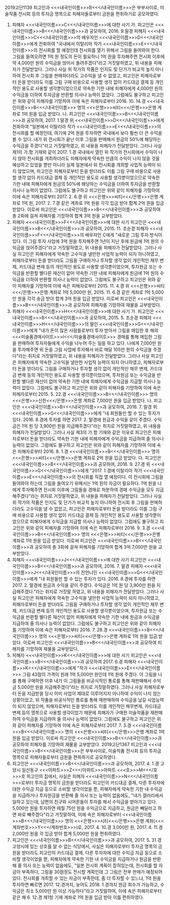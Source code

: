 2019고단1139
피고인과 <<<내국인이름>>>B<<</내국인이름>>>은 부부사이로, 미술작품 전시회 등의 투자금 명목으로 피해자들로부터 금원을 편취하기로 공모하였다.
1. 피해자 <<<내국인이름>>>C<<</내국인이름>>>에 대한 사기
가. 피고인은 <<<내국인이름>>>B<<</내국인이름>>>과 공모하여, 2016. 9.말경 피해자 <<<내국인이름>>>C<<</내국인이름>>>의 배우자인 <<<내국인이름>>>D<<</내국인이름>>>에게 전화하여 "국내에서 이탈리아 작가 <<<내국인이름>>>E<<</내국인이름>>>의 전시회를 할 예정인데 전시회를 열기 위해서 그림을 들여와야 한다. 그림을 들여오려면 1억 원 정도의 돈이 필요하니 1억 원을 투자해주면 전시회 이후에 약 4,000만 원의 수익금을 얹어서 돌려주겠다"라고 거짓말하였고, 위 내용을 피해자가 전달받았다.
그러나 사실 위 작가의 작품은 인지도 및 단가가 비교적 높지 아니하여 전시회 후 그림을 판매하더라도 고수익을 낼 수 없었고, 피고인은 피해자로부터 돈을 받더라도 이를 그림 구매 비용으로 사용할 생각 없이 카드대금 결제 등 개인적인 용도로 사용할 생각뿐이었으므로 약속한 기한 내에 피해자에게 4,000만 원의 수익금을 더하여 투자금을 반환할 의사나 능력이 없었다.
그럼에도 불구하고 피고인은 위와 같이 피해자를 기망하여 이에 속은 피해자로부터 2016. 10. 14.경 <<<내국인이름>>>B<<</내국인이름>>> 명의 <<<은행>>>씨티<<</은행>>>은행 계좌로 1억 원을 입금 받았다.
나. 피고인은 <<<내국인이름>>>B<<</내국인이름>>>과 공모하여, 2017. 1.말경 위 <<<내국인이름>>>D<<</내국인이름>>>에게 전화하여 "일본에서 이탈리아 작가 <<<내국인이름>>>E<<</내국인이름>>>의 전시회를 할 예정인데, 여기에 2억 원을 투자하면 국내에서 보다 훨씬 더 큰 수익을 볼 수 있다. 내가 위 전시회가 끝난 이후 그림을 판매해서 원금의 50%에 해당하는 수익금을 주겠다"라고 거짓말하였고, 위 내용을 피해자가 전달받았다.
그러나 사실 제1의 가.항 기재와 같이 2017. 1.경 국내에서 열린 위 작가의 전시회에서 수익이 나지 않아 전시회를 개최하더라도 피해자에게 약속한 만큼의 수익이 나지 않을 것을 예상하고 있었을 뿐만 아니라 실제 일본에서 위 전시회를 개최할 사업적 능력이 되지 않았으며, 피고인은 피해자로부터 돈을 받더라도 이를 그림 구매 비용으로 사용할 생각 없이 카드대금 결제 등 개인적인 용도로 사용할 생각뿐이었으므로 약속한 기한 내에 피해자에게 원금의 50%에 해당하는 수익금을 더하여 투자금을 반환할 의사나 능력이 없었다.
그럼에도 불구하고 피고인은 위와 같이 피해자를 기망하여 이에 속은 피해자로부터 2017. 2. 6.경 위 <<<은행>>>씨티<<</은행>>>은행 계좌로 1억 원, 2017. 2. 7.경 같은 계좌로 1억 원을 각각 입금 받아 합계 2억 원을 입금 받았다.
이로써 피고인은 <<<내국인이름>>>B<<</내국인이름>>>과 공모하여 총 2회에 걸쳐 피해자를 기망하여 합계 3억 원을 교부받았다.
2. 피해자 <<<내국인이름>>>F<<</내국인이름>>>에 대한 사기
피고인은 <<<내국인이름>>>B<<</내국인이름>>>과 공모하여, 2015. 11. 초순경 피해자 <<<내국인이름>>>F<<</내국인이름>>>의 배우자인 C에게 "새로운 그림 투자 방식이 있다. 이 그림 투자 사업에 3억 원을 투자해주면 1년이 지난 후에 원금에 1억 원의 수익금을 얹어주겠다"라고 거짓말하였고, 위 내용을 피해자가 전달받았다.
그러나 사실 피고인은 피해자에게 약속한 고수익을 낼만한 사업적 능력이 되지 아니하였고, 피해자로부터 돈을 받더라도 그림을 구매하거나 투자할 생각 없이 개인적인 채무 변제, 카드대금 변제 등의 개인적인 용도로 사용할 생각뿐이었으며, 투자원금 또는 수익금을 반환할 별다른 재산이 없어 약속한 기한 내에 피해자에게 원금에 1억 원의 수익금을 더하여 반환할 의사나 능력이 없었다.
그럼에도 불구하고 피고인은 위와 같이 피해자를 기망하여 이에 속은 피해자로부터 2015. 11. 4.경 위 <<<은행>>>씨티<<</은행>>>은행 계좌로 1억 5,000만 원, 2015. 11. 6.경 같은 계좌로 1억 5,000만 원을 각각 송금 받아 합계 3억 원을 입금 받았다.
이로써 피고인은 <<<내국인이름>>>B<<</내국인이름>>>과 공모하여 피해자를 기망하여 재물을 교부받았다.
3. 피해자 <<<내국인이름>>>H<<</내국인이름>>>에 대한 사기
가. 피고인은 <<<내국인이름>>>B<<</내국인이름>>>과 공모하여, 2015. 5. 초순경 피해자 <<<내국인이름>>>H<<</내국인이름>>>의 딸인 <<<내국인이름>>>G<<</내국인이름>>>에게 "내가 돈이 많은 사람들로부터 투자 받아서 그림을 매입한 후 해외 <<<미술품경매사이트>>>I<<</미술품경매사이트>>> 경매를 통해 매입한 그림을 판매하여 투자자들에게 수익을 나누어 주는 일을 하고 있다. 나에게 7,000만 원을 투자해주면 위 돈을 그림 사업에 투자해서 바로 매달 105만 원의 수익금을 주겠다"라는 취지로 거짓말하였고, 위 내용을 피해자가 전달받았다.
그러나 사실 피고인은 피해자에게 약속한 고수익을 낼만한 사업적 능력이 되지 아니하였고, 피해자로부터 돈을 받더라도 그림을 구매하거나 투자할 생각 없이 개인적인 채무 변제, 카드대금 변제 등의 개인적인 용도로 사용할 생각뿐이었으며, 투자원금 또는 수익금을 반환할 별다른 재산이 없어 약속한 기한 내에 피해자에게 수익금을 지급할 의사나 능력이 없었다.
그럼에도 불구하고 피고인은 위와 같이 피해자를 기망하여 이에 속은 피해자로부터 2015. 5. 22.경 <<<내국인이름>>>B<<</내국인이름>>> 명의 <<<은행>>>신한<<</은행>>>은행 계좌로 7,000만 원을 입금 받았다.
나. 피고인은 <<<내국인이름>>>B<<</내국인이름>>>과 공모하여, 2016. 7. 말경 위 <<<내국인이름>>>G<<</내국인이름>>>에게 "내 회원들만 할 수 있는 투자가 있다. 2016. 8.경에 투자를 하면 2017. 2. 말경에 원금과 수익을 같이 주겠다. 수익금은 1억 원 당 3,900만 원을 지급해주겠다"라는 취지로 거짓말하였고, 위 내용을 피해자가 전달받았다.
그러나 사실 제3의 가.항 기재와 같은 이유로 피고인은 피해자로부터 돈을 받더라도 약속한 기한 내에 피해자에게 수익금을 지급하여 줄 의사나 능력이 없었다.
그럼에도 불구하고 피고인은 위와 같이 피해자를 기망하여 이에 속은 피해자로부터 2016. 8. 1.경 <<<내국인이름>>>B<<</내국인이름>>> 명의 <<<은행>>>씨티<<</은행>>>은행 계좌로 2억 원을 입금 받았다.
다. 피고인은 <<<내국인이름>>>B<<</내국인이름>>>과 공모하여, 2016. 9. 27.경 위 <<<내국인이름>>>G<<</내국인이름>>>에게 "2017. 1.경에 이탈리아 작가 <<<내국인이름>>>E<<</내국인이름>>>의 전시회를 직접 열 예정이다. 이 전시회에 그림을 들여와야 하는데 그림을 들여오기 위해서는 1억 원의 자금이 필요하다. 1억 원을 나에게 투자해주면 전시회 이후에 그림들을 경매로 처분하여 경매 수익금을 모두 지급해주겠다"라는 취지로 거짓말하였고, 위 내용을 피해자가 전달받았다.
그러나 사실 위 작가의 작품은 인지도 및 단가가 비교적 높지 아니하여 전시회 후 그림을 판매하더라도 고수익을 낼 수 없었고, 피고인은 피해자로부터 돈을 받더라도 이를 그림 구매 비용으로 사용할 생각 없이 카드대금 결제 등 개인적인 용도로 사용할 생각뿐이었으므로 피해자에게 수익금을 지급할 의사나 능력이 없었다.
그럼에도 불구하고 피고인은 위와 같이 피해자를 기망하여 이에 속은 피해자로부터 2016. 9. 3.경 <<<내국인이름>>>B<<</내국인이름>>> 명의 <<<은행>>>씨티<<</은행>>>은행 계좌로 1억 원을 입금 받았다.
이로써 피고인은 <<<내국인이름>>>B<<</내국인이름>>>과 공모하여 총 3회에 걸쳐 피해자를 기망하여 합계 3억 7,000만 원을 교부받았다.
4. 피해자 <<<내국인이름>>>J<<</내국인이름>>>에 대한 사기
피고인은 <<<내국인이름>>>B<<</내국인이름>>>과 공모하여, 2016. 7. 말경 피해자 <<<내국인이름>>>J<<</내국인이름>>>의 친언니인 <<<내국인이름>>>G<<</내국인이름>>>에게 "내 회원들만 할 수 있는 투자가 있다. 2016. 8.경에 투자를 하면 2017. 2. 말경에 원금과 수익을 같이 주겠다. 수익금은 1억 원 당 3,900만 원을 지급해주겠다."라는 취지로 거짓말 하였고, 위 내용을 피해자가 전달받았다.
그러나 사실 피고인은 피해자에게 약속한 고수익을 낼만한 사업적 능력이 되지 아니하였고, 피해자로부터 돈을 받더라도 그림을 구매하거나 투자할 생각 없이 개인적인 채무 변제, 카드대금 변제 등의 개인적인 용도로 사용할 생각뿐이었으며, 투자원금 또는 수익금을 반환할 별다른 재산이 없어 피해자에게 약속한 기한 내에 원금과 수익금을 지급하여 줄 의사나 능력이 없었다.
그럼에도 불구하고 피고인은 위와 같이 피해자를 기망하여 이에 속은 피해자로부터 2016. 7. 28.경 <<<내국인이름>>>B<<</내국인이름>>> 명의 <<<은행>>>씨티<<</은행>>>은행 계좌로 1억 원을 입금 받았다.
이로써 피고인은 <<<내국인이름>>>B<<</내국인이름>>>과 공모하여 피해자를 기망하여 재물을 교부받았다.
5. 피해자 <<<내국인이름>>>K<<</내국인이름>>>에 대한 사기
피고인은 <<<내국인이름>>>B<<</내국인이름>>>과 공모하여 2017. 6.경 피해자 <<<내국인이름>>>K<<</내국인이름>>>에게 "작가 <<<내국인이름>>>E<<</내국인이름>>> 그림 43점의 가격이 원래 1억 5,000만 원인데 1억 원에 주겠다. 이 그림을 나를 통해 구매하면 이후 내가 이 그림들을 비공식적인 통로를 통해 재판매해서 수익금 5,000만 원을 지급해주겠다"라는 취지로 거짓말하였다.
그러나 사실 피해자로부터 돈을 지급받을 당시 이미 사업이 제대로 이루어지지 아니하여 수익이 나지 않는 상황이었고, 위 작품을 비공식적인 통로를 통해 재판매하여 수익금을 남길 사업능력이 되지 않았으며, 피해자로부터 돈을 받더라도 이를 개인적인 채무변제, 카드대금 변제 등의 명목으로 사용할 생각이었기 때문에 피해자가 구매한 미술작품을 재판매하여 수익금을 지급하여 줄 의사나 능력이 없었다.
그럼에도 불구하고 피고인은 위와 같이 피해자를 기망하여 이에 속은 피해자로부터 2017. 7. 3.경 <<<내국인이름>>>B<<</내국인이름>>> 명의 <<<은행>>>씨티<<</은행>>>은행 계좌로 1억 원을 입금 받았다.
이로써 피고인은 <<<내국인이름>>>B<<</내국인이름>>>과 공모하여 피해자를 기망하여 재물을 교부받았다.
2019고단1367
피고인과 <<<내국인이름>>>B<<</내국인이름>>>은 부부사이로, 미술작품 전시회 등의 투자금 명목으로 피해자들로부터 금원을 편취하기로 공모하였다.
1. 피고인은 <<<내국인이름>>>B<<</내국인이름>>>과 공모하여, 2017. 4. 1.경 고양시 일산동구 <<<아파트>>>Z<<</아파트>>>아파트 <<<호>>>M<<</호>>>호 피고인의 집에서, 사실은 피해자 <<<내국인이름>>>N<<</내국인이름>>>로부터 투자금 명목의 금원을 받더라도 피고인의 카드대금 결제, 다른 투자자에 대한 수익금 지급 등으로 소비할 생각이었을 뿐, 피해자에게 약속한 기한 내 수익금을 지급하거나 투자원금을 반환해 줄 의사 또는 능력이 없음에도, "내가 갤러리에서 일하고 있는데, 남편의 친구와 시어른들이 투자를 해서 수익금을 받아가고 있다. 5,000만 원을 투자하면 매월 75만 원을 수익금으로 지급하고, 원금은 빼달라고 하면 바로 빼주겠다"라고 거짓말하여, 이에 속은 피해자로부터 <<<내국인이름>>>B<<</내국인이름>>> 명의 <<<은행>>>시티<<</은행>>>은행 계좌(<<<계좌번호>>>Y<<</계좌번호>>>)로, 2017. 4. 10.경 3,000만 원, 2017. 4. 11.경 2,000만 원을 각 입금 받아 합계 5,000만 원을 편취하였다.
2. 피고인은 <<<내국인이름>>>B<<</내국인이름>>>과 공모하여, 2017. 5. 31.경 고양시에 있는 상호를 알 수 없는 식당에서, 사실은 피해자로부터 투자금 명목의 금원을 받더라도 피고인의 카드대금 결제, 다른 투자자에 대한 수익금 지급 등으로 소비할 생각이었을 뿐, 피해자에게 약속한 기한 내 수익금을 지급하거나 원금을 반환해 줄 의사 또는 능력이 없음에도, "일본 전시회 계획이 잡혀있는데, 전시회를 할 자금이 부족하다, 그림을 30점정도 전시할 계획인데 그 그림은 전부 판매가 예정되어 있다. 전시회를 개최할 수 있는 자금이 부족한데, 좀 더 투자할 수 있느냐, 1억 원을 투자하면 빠르면 2017. 12.경까지, 늦어도 2018. 1.경까지 원금 회수가 가능하고, 수익금은 최소 5,000만 원 이상 가능하다"라고 거짓말하여, 이에 속은 피해자로부터 같은 해 6. 12.경 제1항 기재 계좌로 1억 원을 입금 받아 이를 편취하였다.